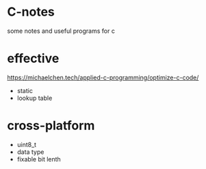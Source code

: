 # C-notes
some notes and useful programs for c

# effective
 https://michaelchen.tech/applied-c-programming/optimize-c-code/
* static
* lookup table

# cross-platform
* uint8_t
* data type
* fixable bit lenth